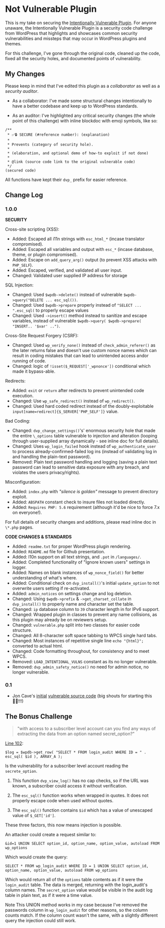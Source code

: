 # Not Vulnerable Plugin

This is my take on securing the [Intentionally Vulnerable Plugin](https://make.wordpress.org/plugins/2013/04/09/intentionally-vulnerable-plugin/). For anyone unaware, the Intentionally Vulnerable Plugin is a security code challenge from WordPress that highlights and showcases common security vulnerabilities and missteps that may occur in WordPress plugins and themes.

For this challenge, I've gone through the original code, cleaned up the code, fixed all the security holes, and documented points of vulnerability.

## My Changes

Please keep in mind that I've edited this plugin as a _collaborator_ as well as a _security auditor_.

-   As a collaborator: I've made some structural changes intentionally to have a better codebase and keep up to WordPress standards.

-   As an auditor:  I've highlighted any critical security changes (the whole point of this challenge) with inline blockdoc with emoji symbols, like so:

```
/**
 * ✅🔒 SECURE (#reference number): (explanation)
 *
 * Prevents (category of security hole).
 *
 * (elaboration, and optional demo of how-to exploit if not done)
 *
 * @link (source code link to the original vulnerable code)
 */
(secured code)
```

All functions have kept their `dvp_` prefix for easier reference.

## Change Log

### 1.0.0

**SECURITY**

Cross-site scripting (XSS):
-   Added: Escaped all i11n strings with `esc_html_*` (incase translator compromised).
-   Added: Escaped all variables and output with `esc_*` (incase database, theme, or plugin compromised).
-   Added: Escape on `add_query_arg()` output (to prevent XSS attacks with `PHP_SELF`).
-   Added: Escaped, verified, and validated all user input.
-   Changed: Validated user supplied IP address for storage

SQL Injection:
-   Changed: Used `$wpdb->delete()` instead of vulnerable `$wpdb->query("DELETE ... esc_sql())`.
-   Changed: Used `$wpdb->prepare` properly instead of `"SELECT ... ".esc_sql(` to properly escape values
-   Changed: Used `->insert()` method instead to sanitize and escape variables, instead of vulnerable `$wpdb->query( $wpdb->prepare( "INSERT.. '$var' ..")`.

Cross-Site Request Forgery (CSRF):
-   Changed: Used `wp_verify_none()` instead of `check_admin_referer()` as the later returns false and doesn't use custom nonce names which can result in coding mistakes that can lead to unintended access andor running of code.
-   Changed: logic of `!isset($_REQUEST['_wpnonce'])` conditional which made it bypass-able.

Redirects:
-   Added: `exit` or `return` after redirects to prevent unintended code execution.
-   Changed: Use `wp_safe_redirect()` instead of `wp_redirect()`.
-   Changed: Used hard coded redirect instead of the doubly-exploitable `input[name=redirect]{$_SERVER['PHP_SELF']}` value.

Bad Coding:
-   Changed: `dvp_change_settings()`'s' enormous security hole that made the entire `\_options` table vulnerable to injection and alteration (looping through user-supplied array dynamically - see inline doc for full details).
-   Changed: Uses `wp_login_failed` hook instead of `wp_authenticate_user` to process already-confirmed-failed log ins (instead of validating log in and handling the plain-text password).
-   Removed: Plain text password handling and logging (saving a plain text password can lead to sensitive data exposure with any breach, and violates the users privacy/rights).

Misconfiguration:
-   Added: `index.php` with _"silence is golden"_ message to prevent directory exploit.
-   Added: `ABSPATH` constant check to insure files not loaded directly.
-   Added: `Requires PHP: 5.6` requirement (although it'd be nice to force 7.x on everyone!).

For full details of security changes and additions, please read inline doc in `\*.php` pages.

**CODE CHANGES & STANDARDS**

-   Added: `readme.txt` for proper WordPress plugin rendering.
-   Added: `README.md` file for Github presentation.
-   Added: l10n support on all text strings, and `.pot` in `/languages/`.
-   Added: Completed functionality of "Ignore known users" settings in logger.
-   Added: Names on blank instances of `wp_nonce_field()` for better understanding of what's where.
-   Added: Conditional check on `dvp_install()`'s initial `update_option` to not overwrite users setting if re-activated.
-   Added: `admin_notices` on settings change and log deletion.
-   Changed: Using `$wpdb->prefix` &amp; `->get_charset_collate` in `dvp_install()` to properly name and character set the table.
-   Changed: `ip` database column to `39` character length in for IPv6 support.
-   Changed: Wrapped plugin in classes to prevent any name collisions, as this plugin may already be on reviewers setup.
-   Changed: `vulnerable.php` split into two classes for easier code structure.
-   Changed: All 8-character soft space tabbing to WPCS single hard tabs.
-   Changed: Most instances of repetitive single line `echo "{html}";` converted to actual html.
-   Changed: Code formatting throughout, for consistency and to meet WPCS.
-   Removed: `LOAD_INTENTIONAL_VULNS` constant as its no longer vulnerable.
-   Removed: `dvp_admin_safety_notice()` no need for admin notice, no longer vulnerable.

### 0.1

-   Jon Cave's [initial](https://make.wordpress.org/plugins/2013/04/09/intentionally-vulnerable-plugin/) [vulnerable source code](https://gist.github.com/joncave/5348689) (big shouts for starting this 🙏🏻!!!)


## The Bonus Challenge

> "with access to a subscriber level account can you find any ways of extracting the data from an option named secret_option?"

[Line 102](https://gist.github.com/joncave/5348689#file-vulnerable-php-L102):

```
$log = $wpdb->get_row( "SELECT * FROM login_audit WHERE ID = " . esc_sql( $id ), ARRAY_A );
```

Is the vulnerability for a subscriber level account reading the `secrete_option`.

1) This function `dvp_view_log()` has no cap checks, so if the URL was known, a subscriber could access it without verification.

2) The `esc_sql()` function works when wrapped in quotes. It does not properly escape code when used without quotes.

3) The `esc_sql()` function contains `$id` which has a value of unescaped value of `$_GET['id']`.

These three factors, this now means injection is possible.

An attacker could create a request similar to:

```
&id=1 UNION SELECT option_id, option_name, option_value, autoload FROM wp_options
```

Which would create the query:

```
SELECT * FROM wp_login_audit WHERE ID = 1 UNION SELECT option_id, option_name, option_value, autoload FROM wp_options
```

Which would return all of the `options` table contents as if it were the `login_audit` table. The data is merged, returning with the login_audit's column names. The `secret_option` value would be visible in the audit log table in plain text, as if it were a time value.


Note This UNION method works in my case because I've removed the passwords column in `wp_login_audit` for other reasons, so the column counts match. If the column count wasn't the same, with a slightly different query the injection could still work.
